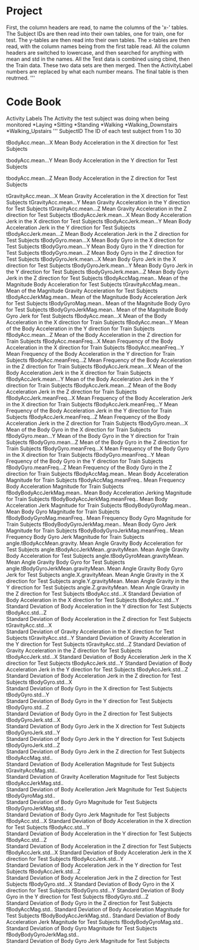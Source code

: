 # Project
First, the column headers are read, to name the columns of the 'x-' tables.
The Subject IDs are then read into their own tables, one for train, one for test.
The y-tables are then read into their own tables.
The x-tables are then read, with the column names being from the first table read.
All the column headers are switched to lowercase, and then searched for anything with mean and std in the names.
All the Test data is combined using cbind, then the Train data.
These two data sets are then merged.
Then the ActivityLabel numbers are replaced by what each number means.
The final table is then reutrned.
'''
# Code Book
Activity Labels
  The Activity the test subject was doing when being monitored
   *Laying
   *Sitting
   *Standing
   *Walking
   *Walking_Downstairs
   *Walking_Upstairs
'''
SubjectID
 The ID of each test subject from 1 to 30
 
tBodyAcc.mean...X
  Mean Body Acceleration in the X direction for Test Subjects
  
tbodyAcc.mean...Y
  Mean Body Acceleration in the Y direction for Test Subjects
  
tbodyAcc.mean...Z
  Mean Body Acceleration in the Z direction for Test Subjects
  
tGravityAcc.mean...X
  Mean Gravity Acceleration in the X direction for Test Subjects
tGravityAcc.mean...Y
  Mean Gravity Acceleration in the Y direction for Test Subjects
tGravityAcc.mean...Z
  Mean Gravity Acceleration in the Z direction for Test Subjects
tBodyAccJerk.mean...X
  Mean Body Acceleration Jerk in the X direction for Test Subjects
tBodyAccJerk.mean...Y
  Mean Body Acceleration Jerk in the Y direction for Test Subjects
tBodyAccJerk.mean...Z
  Mean Body Acceleration Jerk in the Z direction for Test Subjects
tBodyGyro.mean...X
  Mean Body Gyro in the X direction for Test Subjects
tBodyGyro.mean...Y
  Mean Body Gyro in the Y direction for Test Subjects
tBodyGyro.mean...Z
  Mean Body Gyro in the Z direction for Test Subjects
tBodyGyroJerk.mean...X
  Mean Body Gyro Jerk in the X direction for Test Subjects
tBodyGyroJerk.mean...Y
  Mean Body Gyro Jerk in the Y direction for Test Subjects
tBodyGyroJerk.mean...Z
  Mean Body Gyro Jerk in the Z direction for Test Subjects
tBodyAccMag.mean..
  Mean of the Magnitude Body Acceleration for Test Subjects
tGravityAccMag.mean..
  Mean of the Magnitude Gravity Acceleration for Test Subjects
tBodyAccJerkMag.mean..
  Mean of the Magnitude Body Acceleration Jerk for Test Subjects
tBodyGyroMag.mean..
  Mean of the Magnitude Body Gyro for Test Subjects
tBodyGyroJerkMag.mean..
  Mean of the Magnitude Body Gyro Jerk for Test Subjects
fBodyAcc.mean...X
  Mean of the Body Acceleration in the X direction for Train Subjects
fBodyAcc.mean...Y
   Mean of the Body Acceleration in the Y direction for Train Subjects
fBodyAcc.mean...Z
  Mean of the Body Acceleration in the Z direction for Train Subjects
fBodyAcc.meanFreq...X
  Mean Frequency of the Body Acceleration in the X direction for Train Subjects
fBodyAcc.meanFreq...Y
  Mean Frequency of the Body Acceleration in the Y direction for Train Subjects
fBodyAcc.meanFreq...Z
  Mean Frequency of the Body Acceleration in the Z direction for Train Subjects
fBodyAccJerk.mean...X
  Mean  of the Body Acceleration Jerk in the X direction for Train Subjects
fBodyAccJerk.mean...Y
  Mean  of the Body Acceleration Jerk in the Y direction for Train Subjects
fBodyAccJerk.mean...Z
  Mean  of the Body Acceleration Jerk in the Z direction for Train Subjects
fBodyAccJerk.meanFreq...X
  Mean Frequency of the Body Acceleration Jerk in the X direction for Train Subjects
fBodyAccJerk.meanFreq...Y
  Mean Frequency of the Body Acceleration Jerk in the Y direction for Train Subjects
fBodyAccJerk.meanFreq...Z
  Mean Frequency of the Body Acceleration Jerk in the Z direction for Train Subjects
fBodyGyro.mean...X
  Mean of the Body Gyro in the X direction for Train Subjects
fBodyGyro.mean...Y
  Mean of the Body Gyro in the Y direction for Train Subjects
fBodyGyro.mean...Z
  Mean of the Body Gyro in the Z direction for Train Subjects
fBodyGyro.meanFreq...X
  Mean Frequency of the Body Gyro in the X direction for Train Subjects
fBodyGyro.meanFreq...Y
  Mean Frequency of the Body Gyro in the Y direction for Train Subjects
fBodyGyro.meanFreq...Z
  Mean Frequency of the Body Gyro in the Z direction for Train Subjects
fBodyAccMag.mean..
  Mean Body Acceleration Magnitude for Train Subjects
fBodyAccMag.meanFreq..
  Mean Frequency Body Acceleration Magnitude for Train Subjects
fBodyBodyAccJerkMag.mean..
  Mean Body Acceleration Jerking Magnitude for Train Subjects
fBodyBodyAccJerkMag.meanFreq..
  Mean Body Acceleration Jerk Magnitude for Train Subjects
fBodyBodyGyroMag.mean..
  Mean Body Gyro Magnitude for Train Subjects
fBodyBodyGyroMag.meanFreq..
  Mean Frequency Body Gyro Magnitude for Train Subjects
fBodyBodyGyroJerkMag.mean..
  Mean Body Gyro Jerk Magnitude for Train Subjects
fBodyBodyGyroJerkMag.meanFreq..
  Mean Frequency Body Gyro Jerk Magnitude for Train Subjects
angle.tBodyAccMean.gravity.
  Mean Angle Gravity Body Acceleration  for Test Subjects
angle.tBodyAccJerkMean..gravityMean.
  Mean Angle Gravity Body Acceleration  for Test Subjects
angle.tBodyGyroMean.gravityMean.  
  Mean Angle Gravity Body Gyro  for Test Subjects
angle.tBodyGyroJerkMean.gravityMean.
  Mean Angle Gravity Body Gyro Jerk  for Test Subjects
angle.X.gravityMean.
  Mean Angle Gravity in the X direction for Test Subjects
angle.Y.gravityMean.
  Mean Angle Gravity in the Y direction for Test Subjects
angle.Z.gravityMean.
  Mean Angle Gravity in the Z direction for Test Subjects
tBodyAcc.std...X
  Standard Deviation of Body Acceleration in the X direction for Test Subjects
tBodyAcc.std...Y
  Standard Deviation of Body Acceleration in the Y direction for Test Subjects
tBodyAcc.std...Z     
  Standard Deviation of Body Acceleration in the Z direction for Test Subjects
tGravityAcc.std...X   
  Standard Deviation of Gravity Acceleration in the X direction for Test Subjects
tGravityAcc.std...Y
  Standard Deviation of Gravity Acceleration in the Y direction for Test Subjects
tGravityAcc.std...Z
  Standard Deviation of Gravity Acceleration in the Z direction for Test Subjects
tBodyAccJerk.std...X 
  Standard Deviation of Body Acceleration Jerk in the X direction for Test Subjects
tBodyAccJerk.std...Y
  Standard Deviation of Body Acceleration Jerk in the Y direction for Test Subjects
tBodyAccJerk.std...Z 
  Standard Deviation of Body Acceleration Jerk in the Z direction for Test Subjects
tBodyGyro.std...X    
  Standard Deviation of Body Gyro in the X direction for Test Subjects
tBodyGyro.std...Y      
  Standard Deviation of Body Gyro in the Y direction for Test Subjects
tBodyGyro.std...Z      
  Standard Deviation of Body Gyro in the Z direction for Test Subjects
tBodyGyroJerk.std...X   
  Standard Deviation of Body Gyro Jerk in the X direction for Test Subjects
tBodyGyroJerk.std...Y  
  Standard Deviation of Body Gyro Jerk in the Y direction for Test Subjects
tBodyGyroJerk.std...Z  
  Standard Deviation of Body Gyro Jerk in the Z direction for Test Subjects
tBodyAccMag.std..   
  Standard Deviation of Body Acelleration Magnitude for Test Subjects
tGravityAccMag.std..  
  Standard Deviation of Gravity Acelleration Magnitude for Test Subjects
tBodyAccJerkMag.std..    
  Standard Deviation of Body Acelleration Jerk Magnitude for Test Subjects
tBodyGyroMag.std..               
  Standard Deviation of Body Gyro Magnitude for Test Subjects
tBodyGyroJerkMag.std..       
  Standard Deviation of Body Gyro Jerk Magnitude for Test Subjects
fBodyAcc.std...X
  Standard Deviation of Body Acceleration in the X direction for Test Subjects
fBodyAcc.std...Y   
  Standard Deviation of Body Acceleration in the Y direction for Test Subjects
fBodyAcc.std...Z      
  Standard Deviation of Body Acceleration in the Z direction for Test Subjects
fBodyAccJerk.std...X
  Standard Deviation of Body Acceleration Jerk in the X direction for Test Subjects
fBodyAccJerk.std...Y     
  Standard Deviation of Body Acceleration Jerk in the Y direction for Test Subjects
fBodyAccJerk.std...Z    
  Standard Deviation of Body Acceleration Jerk in the Z direction for Test Subjects
fBodyGyro.std...X
  Standard Deviation of Body Gyro in the X direction for Test Subjects
fBodyGyro.std...Y
  Standard Deviation of Body Gyro in the Y direction for Test Subjects
fBodyGyro.std...Z  
  Standard Deviation of Body Gyro in the Z direction for Test Subjects
fBodyAccMag.std..
  Standard Deviation of Body Acceleration Magnitude for Test Subjects
fBodyBodyAccJerkMag.std..
  Standard Deviation of Body Acceleration Jerk Magnitude for Test Subjects
fBodyBodyGyroMag.std..             
  Standard Deviation of Body Gyro Magnitude for Test Subjects
fBodyBodyGyroJerkMag.std..   
  Standard Deviation of Body Gyro Jerk Magnitude for Test Subjects
